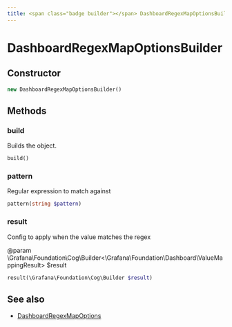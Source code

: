 ```yaml
---
title: <span class="badge builder"></span> DashboardRegexMapOptionsBuilder
---
```

# <span class="badge builder"></span> DashboardRegexMapOptionsBuilder

## Constructor

```php
new DashboardRegexMapOptionsBuilder()
```
## Methods

### <span class="badge object-method"></span> build

Builds the object.

```php
build()
```

### <span class="badge object-method"></span> pattern

Regular expression to match against

```php
pattern(string $pattern)
```

### <span class="badge object-method"></span> result

Config to apply when the value matches the regex

@param \Grafana\Foundation\Cog\Builder<\Grafana\Foundation\Dashboard\ValueMappingResult> $result

```php
result(\Grafana\Foundation\Cog\Builder $result)
```

## See also

 * <span class="badge object-type-class"></span> [DashboardRegexMapOptions](./object-DashboardRegexMapOptions.md)
